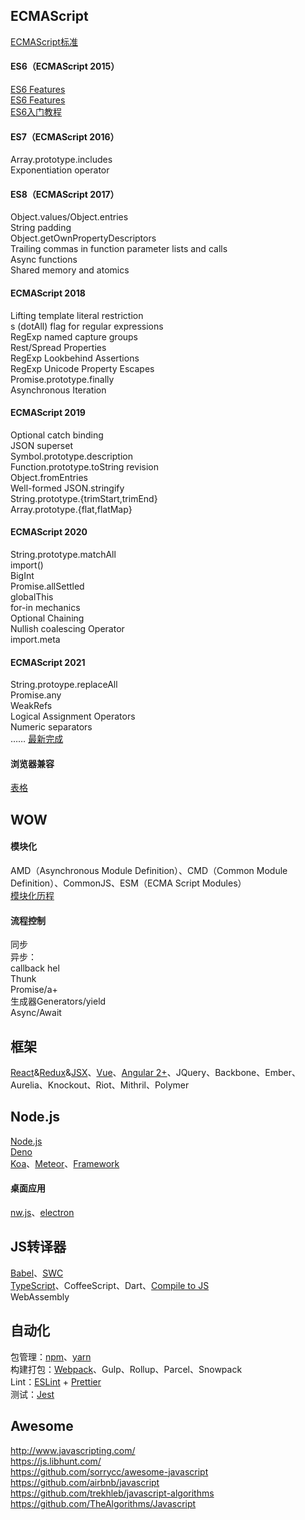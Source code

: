 ## ECMAScript
[ECMAScript标准](https://github.com/tc39/ecma262)

#### ES6（ECMAScript 2015）
[ES6 Features](https://github.com/lukehoban/es6features)    
[ES6 Features](https://github.com/rse/es6-features)    
[ES6入门教程](http://es6.ruanyifeng.com/) 

#### ES7（ECMAScript 2016）
Array.prototype.includes   
Exponentiation operator

#### ES8（ECMAScript 2017）
Object.values/Object.entries   
String padding   
Object.getOwnPropertyDescriptors   
Trailing commas in function parameter lists and calls   
Async functions   
Shared memory and atomics

#### ECMAScript 2018
Lifting template literal restriction   
s (dotAll) flag for regular expressions   
RegExp named capture groups   
Rest/Spread Properties   
RegExp Lookbehind Assertions   
RegExp Unicode Property Escapes   
Promise.prototype.finally   
Asynchronous Iteration

#### ECMAScript 2019
Optional catch binding   
JSON superset   
Symbol.prototype.description   
Function.prototype.toString revision   
Object.fromEntries   
Well-formed JSON.stringify   
String.prototype.{trimStart,trimEnd}   
Array.prototype.{flat,flatMap}

#### ECMAScript 2020
String.prototype.matchAll   
import()   
BigInt   
Promise.allSettled   
globalThis   
for-in mechanics   
Optional Chaining   
Nullish coalescing Operator   
import.meta

#### ECMAScript 2021
String.protoype.replaceAll   
Promise.any   
WeakRefs   
Logical Assignment Operators   
Numeric separators   
……
[最新完成](https://github.com/tc39/proposals/blob/master/finished-proposals.md)

#### 浏览器兼容
[表格](http://kangax.github.io/compat-table/)   

## WOW
#### 模块化
AMD（Asynchronous Module Definition）、CMD（Common Module Definition）、CommonJS、ESM（ECMA Script Modules）   
[模块化历程](http://www.cnblogs.com/lvdabao/p/js-modules-develop.html) 

#### 流程控制  
   同步   
   异步：   
      callback hel   
      Thunk   
      Promise/a+   
      生成器Generators/yield   
      Async/Await   

## 框架
[React](https://reactjs.org/)&[Redux](https://redux.js.org)&[JSX](https://facebook.github.io/jsx/)、[Vue](https://cn.vuejs.org/)、[Angular 2+](https://angular.io/)、JQuery、Backbone、Ember、Aurelia、Knockout、Riot、Mithril、Polymer   

## Node.js
[Node.js](https://nodejs.org/)    
[Deno](https://deno.land/)    
[Koa](https://koajs.com/)、[Meteor](https://www.meteor.com/)、[Framework](http://nodeframework.com/) 

#### 桌面应用
[nw.js](https://nwjs.io/)、[electron](https://electronjs.org/)   

## JS转译器
[Babel](https://babeljs.io/)、[SWC](https://swc.rs/)   
[TypeScript](http://www.typescriptlang.org/)、CoffeeScript、Dart、[Compile to JS](https://github.com/jashkenas/coffeescript/wiki/List-of-languages-that-compile-to-JS)   
WebAssembly   

## 自动化
包管理：[npm](https://www.npmjs.com/)、[yarn](https://www.yarnpkg.com/)   
构建打包：[Webpack](https://webpack.js.org/)、Gulp、Rollup、Parcel、Snowpack   
Lint：[ESLint](https://eslint.org/) + [Prettier](https://prettier.io/)   
测试：[Jest](https://jestjs.io/)   

## Awesome
http://www.javascripting.com/   
https://js.libhunt.com/   
https://github.com/sorrycc/awesome-javascript   
https://github.com/airbnb/javascript   
https://github.com/trekhleb/javascript-algorithms   
https://github.com/TheAlgorithms/Javascript
